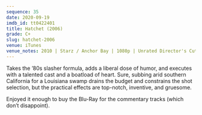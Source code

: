```yaml
---
sequence: 35
date: 2020-09-19
imdb_id: tt0422401
title: Hatchet (2006)
grade: C+
slug: hatchet-2006
venue: iTunes
venue_notes: 2010 | Starz / Anchor Bay | 1080p | Unrated Director's Cut
---
```


Takes the ’80s slasher formula, adds a liberal dose of humor, and executes with a talented cast and a boatload of heart. Sure, subbing arid southern California for a Louisiana swamp drains the budget and constrains the shot selection, but the practical effects are top-notch, inventive, and gruesome.

Enjoyed it enough to buy the Blu-Ray for the commentary tracks (which don’t disappoint).
